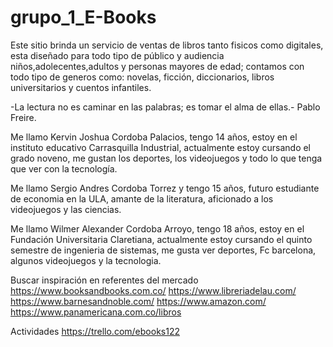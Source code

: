 # grupo_1_E-Books

Este sitio brinda un servicio de ventas de libros tanto fisicos como digitales, esta diseñado para todo tipo de público y audiencia niños,adolecentes,adultos y personas mayores de edad; contamos con todo tipo de generos como: novelas, ficción, diccionarios, libros universitarios y cuentos infantiles.

-La lectura no es caminar en las palabras; es tomar el alma de ellas.- Pablo Freire.

Me llamo Kervin Joshua Cordoba Palacios, tengo 14 años, estoy en el instituto educativo Carrasquilla Industrial, actualmente estoy cursando el grado noveno, me gustan los deportes, los videojuegos y todo lo que tenga que ver con la tecnología.

Me llamo Sergio Andres Cordoba Torrez y tengo 15 años, futuro estudiante de economia en la ULA, amante de la literatura, aficionado a los videojuegos y las ciencias.


Me llamo Wilmer Alexander Cordoba Arroyo, tengo 18 años, estoy en el Fundación Universitaria Claretiana, actualmente estoy cursando el quinto semestre de ingenieria de sistemas, me gusta ver deportes, Fc barcelona, algunos videojuegos y la tecnologia.



Buscar inspiración en referentes del mercado
https://www.booksandbooks.com.co/
https://www.libreriadelau.com/
https://www.barnesandnoble.com/
https://www.amazon.com/
https://www.panamericana.com.co/libros

Actividades
https://trello.com/ebooks122
